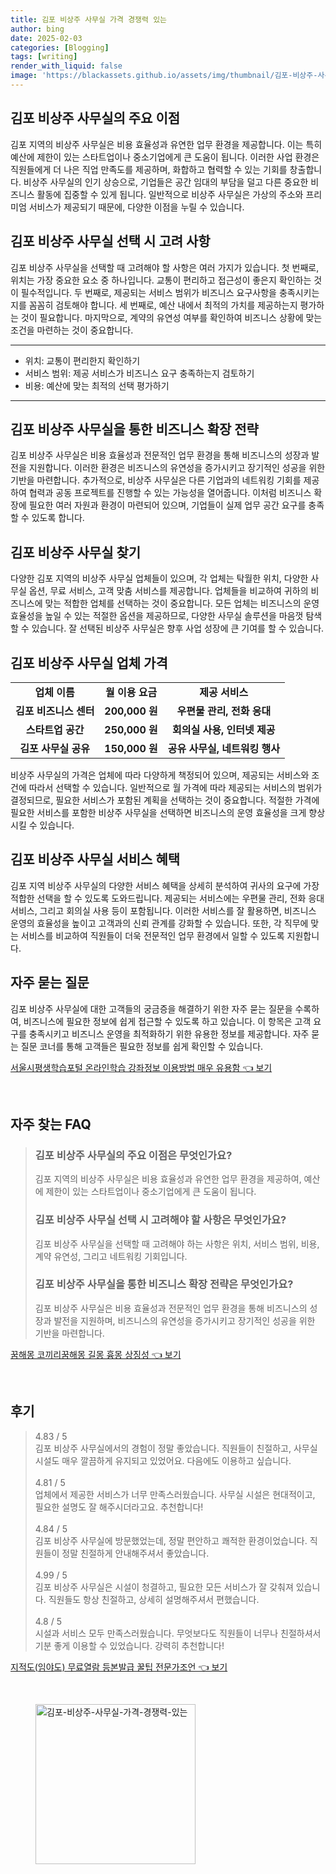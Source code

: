 ```yaml
---
title: 김포 비상주 사무실 가격 경쟁력 있는
author: bing
date: 2025-02-03
categories: [Blogging]
tags: [writing]
render_with_liquid: false
image: 'https://blackassets.github.io/assets/img/thumbnail/김포-비상주-사무실-가격-경쟁력-있는.webp'
---
```



<h2 id='김포_비상주_사무실_주요_이점'>김포 비상주 사무실의 주요 이점</h2>

<p>김포 지역의 비상주 사무실은 비용 효율성과 유연한 업무 환경을 제공합니다. 이는 특히 예산에 제한이 있는 스타트업이나 중소기업에게 큰 도움이 됩니다. 이러한 사업 환경은 직원들에게 더 나은 직업 만족도를 제공하며, 화합하고 협력할 수 있는 기회를 창출합니다. 비상주 사무실의 인기 상승으로, 기업들은 공간 임대의 부담을 덜고 다른 중요한 비즈니스 활동에 집중할 수 있게 됩니다. 일반적으로 비상주 사무실은 가상의 주소와 프리미엄 서비스가 제공되기 때문에, 다양한 이점을 누릴 수 있습니다.</p>

<h2 id='김포_비상주_사무실_선택_시_고려사항'>김포 비상주 사무실 선택 시 고려 사항</h2>

<p>김포 비상주 사무실을 선택할 때 고려해야 할 사항은 여러 가지가 있습니다. 첫 번째로, 위치는 가장 중요한 요소 중 하나입니다. 교통이 편리하고 접근성이 좋은지 확인하는 것이 필수적입니다. 두 번째로, 제공되는 서비스 범위가 비즈니스 요구사항을 충족시키는지를 꼼꼼히 검토해야 합니다. 세 번째로, 예산 내에서 최적의 가치를 제공하는지 평가하는 것이 필요합니다. 마지막으로, 계약의 유연성 여부를 확인하여 비즈니스 상황에 맞는 조건을 마련하는 것이 중요합니다.</p>

<hr />

<ul>
    <li>위치: 교통이 편리한지 확인하기</li>
    <li>서비스 범위: 제공 서비스가 비즈니스 요구 충족하는지 검토하기</li>
    <li>비용: 예산에 맞는 최적의 선택 평가하기</li>
</ul>

<hr />

<h2 id='김포_비상주_사무실_비즈니스_확장_전략'>김포 비상주 사무실을 통한 비즈니스 확장 전략</h2>

<p>김포 비상주 사무실은 비용 효율성과 전문적인 업무 환경을 통해 비즈니스의 성장과 발전을 지원합니다. 이러한 환경은 비즈니스의 유연성을 증가시키고 장기적인 성공을 위한 기반을 마련합니다. 추가적으로, 비상주 사무실은 다른 기업과의 네트워킹 기회를 제공하여 협력과 공동 프로젝트를 진행할 수 있는 가능성을 열어줍니다. 이처럼 비즈니스 확장에 필요한 여러 자원과 환경이 마련되어 있으며, 기업들이 실제 업무 공간 요구를 충족할 수 있도록 합니다.</p>

<h2 id='김포_비상주_사무실_업체_찾기'>김포 비상주 사무실 찾기</h2>

<p>다양한 김포 지역의 비상주 사무실 업체들이 있으며, 각 업체는 탁월한 위치, 다양한 사무실 옵션, 무료 서비스, 고객 맞춤 서비스를 제공합니다. 업체들을 비교하여 귀하의 비즈니스에 맞는 적합한 업체를 선택하는 것이 중요합니다. 모든 업체는 비즈니스의 운영 효율성을 높일 수 있는 적절한 옵션을 제공하므로, 다양한 사무실 솔루션을 마음껏 탐색할 수 있습니다. 잘 선택된 비상주 사무실은 향후 사업 성장에 큰 기여를 할 수 있습니다.</p>

<h2 id='김포_비상주_사무실_업체_가격'>김포 비상주 사무실 업체 가격</h2>

<table>
    <tr>
        <td style="text-align: center; height: 17px;"><b>업체 이름</b></td>
        <td style="text-align: center; height: 17px;"><b>월 이용 요금</b></td>
        <td style="text-align: center; height: 17px;"><b>제공 서비스</b></td>
    </tr>
    <tr>
        <td style="text-align: center; height: 17px;"><b>김포 비즈니스 센터</b></td>
        <td style="text-align: center; height: 17px;"><b>200,000 원</b></td>
        <td style="text-align: center; height: 17px;"><b>우편물 관리, 전화 응대</b></td>
    </tr>
    <tr>
        <td style="text-align: center; height: 17px;"><b>스타트업 공간</b></td>
        <td style="text-align: center; height: 17px;"><b>250,000 원</b></td>
        <td style="text-align: center; height: 17px;"><b>회의실 사용, 인터넷 제공</b></td>
    </tr>
    <tr>
        <td style="text-align: center; height: 17px;"><b>김포 사무실 공유</b></td>
        <td style="text-align: center; height: 17px;"><b>150,000 원</b></td>
        <td style="text-align: center; height: 17px;"><b>공유 사무실, 네트워킹 행사</b></td>
    </tr>
</table>

<p>비상주 사무실의 가격은 업체에 따라 다양하게 책정되어 있으며, 제공되는 서비스와 조건에 따라서 선택할 수 있습니다. 일반적으로 월 가격에 따라 제공되는 서비스의 범위가 결정되므로, 필요한 서비스가 포함된 계획을 선택하는 것이 중요합니다. 적절한 가격에 필요한 서비스를 포함한 비상주 사무실을 선택하면 비즈니스의 운영 효율성을 크게 향상시킬 수 있습니다.</p>

<h2 id='김포_비상주_사무실_서비스_혜택'>김포 비상주 사무실 서비스 혜택</h2>

<p>김포 지역 비상주 사무실의 다양한 서비스 혜택을 상세히 분석하여 귀사의 요구에 가장 적합한 선택을 할 수 있도록 도와드립니다. 제공되는 서비스에는 우편물 관리, 전화 응대 서비스, 그리고 회의실 사용 등이 포함됩니다. 이러한 서비스를 잘 활용하면, 비즈니스 운영의 효율성을 높이고 고객과의 신뢰 관계를 강화할 수 있습니다. 또한, 각 직무에 맞는 서비스를 비교하여 직원들이 더욱 전문적인 업무 환경에서 일할 수 있도록 지원합니다.</p>

<h2 id='자주_묻는_질문'>자주 묻는 질문</h2>

<p>김포 비상주 사무실에 대한 고객들의 궁금증을 해결하기 위한 자주 묻는 질문을 수록하여, 비즈니스에 필요한 정보에 쉽게 접근할 수 있도록 하고 있습니다. 이 항목은 고객 요구를 충족시키고 비즈니스 운영을 최적화하기 위한 유용한 정보를 제공합니다. 자주 묻는 질문 코너를 통해 고객들은 필요한 정보를 쉽게 확인할 수 있습니다.</p>


<p><a class="click-button" title="서울시평생학습포털 온라인학습 강좌정보 이용방법 매우 유용함" href="https://blackassets.github.io/posts/%EC%84%9C%EC%9A%B8%EC%8B%9C%ED%8F%89%EC%83%9D%ED%95%99%EC%8A%B5%ED%8F%AC%ED%84%B8-%EC%98%A8%EB%9D%BC%EC%9D%B8%ED%95%99%EC%8A%B5-%EA%B0%95%EC%A2%8C%EC%A0%95%EB%B3%B4-%EC%9D%B4%EC%9A%A9%EB%B0%A9%EB%B2%95-%EB%A7%A4%EC%9A%B0-%EC%9C%A0%EC%9A%A9%ED%95%A8/" rel="dofollow">서울시평생학습포털 온라인학습 강좌정보 이용방법 매우 유용함 👈 보기</a></p><br>
<h2 id='자주_찾는_FAQ'>자주 찾는 FAQ</h2>
<div itemscope="" itemtype="https://schema.org/FAQPage"> 
<blockquote> 
<div itemscope="" itemprop="mainEntity" itemtype="https://schema.org/Question"> 
<h3 itemprop="name">김포 비상주 사무실의 주요 이점은 무엇인가요?</h3> 
<div itemscope="" itemprop="acceptedAnswer" itemtype="https://schema.org/Answer"> 
<span itemprop="text"> 
<p>김포 지역의 비상주 사무실은 비용 효율성과 유연한 업무 환경을 제공하여, 예산에 제한이 있는 스타트업이나 중소기업에게 큰 도움이 됩니다.</p> 
</span> 
</div> 
</div> 

<div itemscope="" itemprop="mainEntity" itemtype="https://schema.org/Question"> 
<h3 itemprop="name">김포 비상주 사무실 선택 시 고려해야 할 사항은 무엇인가요?</h3> 
<div itemscope="" itemprop="acceptedAnswer" itemtype="https://schema.org/Answer"> 
<span itemprop="text"> 
<p>김포 비상주 사무실을 선택할 때 고려해야 하는 사항은 위치, 서비스 범위, 비용, 계약 유연성, 그리고 네트워킹 기회입니다.</p> 
</span> 
</div> 
</div> 

<div itemscope="" itemprop="mainEntity" itemtype="https://schema.org/Question"> 
<h3 itemprop="name">김포 비상주 사무실을 통한 비즈니스 확장 전략은 무엇인가요?</h3> 
<div itemscope="" itemprop="acceptedAnswer" itemtype="https://schema.org/Answer"> 
<span itemprop="text"> 
<p>김포 비상주 사무실은 비용 효율성과 전문적인 업무 환경을 통해 비즈니스의 성장과 발전을 지원하며, 비즈니스의 유연성을 증가시키고 장기적인 성공을 위한 기반을 마련합니다.</p> 
</span> 
</div> 
</div> 
</blockquote> 
</div>
<p><a class="click-button" title="꿈해몽 코끼리꿈해몽 길몽 흉몽 상징성" href="https://blackassets.github.io/posts/%EA%BF%88%ED%95%B4%EB%AA%BD-%EC%BD%94%EB%81%BC%EB%A6%AC%EA%BF%88%ED%95%B4%EB%AA%BD-%EA%B8%B8%EB%AA%BD-%ED%9D%89%EB%AA%BD-%EC%83%81%EC%A7%95%EC%84%B1/" rel="dofollow">꿈해몽 코끼리꿈해몽 길몽 흉몽 상징성 👈 보기</a></p><br>
<h2 id='후기'>후기</h2>
<div itemscope itemtype="https://schema.org/Product">
  <blockquote>
  <div itemprop="review" itemscope itemtype="https://schema.org/Review">
      <div itemprop="reviewRating" itemscope itemtype="https://schema.org/Rating"> <span itemprop="ratingValue">4.83</span> / <span itemprop="bestRating">5</span> </div>
      <span itemprop="reviewBody">김포 비상주 사무실에서의 경험이 정말 좋았습니다. 직원들이 친절하고, 사무실 시설도 매우 깔끔하게 유지되고 있었어요. 다음에도 이용하고 싶습니다.</span>
  </div>
  <br>
  <div itemprop="review" itemscope itemtype="https://schema.org/Review">
      <div itemprop="reviewRating" itemscope itemtype="https://schema.org/Rating"> <span itemprop="ratingValue">4.81</span> / <span itemprop="bestRating">5</span> </div>
      <span itemprop="reviewBody">업체에서 제공한 서비스가 너무 만족스러웠습니다. 사무실 시설은 현대적이고, 필요한 설명도 잘 해주시더라고요. 추천합니다!</span>
  </div>
  <br>
  <div itemprop="review" itemscope itemtype="https://schema.org/Review">
      <div itemprop="reviewRating" itemscope itemtype="https://schema.org/Rating"> <span itemprop="ratingValue">4.84</span> / <span itemprop="bestRating">5</span> </div>
      <span itemprop="reviewBody">김포 비상주 사무실에 방문했었는데, 정말 편안하고 쾌적한 환경이었습니다. 직원들이 정말 친절하게 안내해주셔서 좋았습니다.</span>
  </div>
  <br>
  <div itemprop="review" itemscope itemtype="https://schema.org/Review">
      <div itemprop="reviewRating" itemscope itemtype="https://schema.org/Rating"> <span itemprop="ratingValue">4.99</span> / <span itemprop="bestRating">5</span> </div>
      <span itemprop="reviewBody">김포 비상주 사무실은 시설이 청결하고, 필요한 모든 서비스가 잘 갖춰져 있습니다. 직원들도 항상 친절하고, 상세히 설명해주셔서 편했습니다.</span>
  </div>
  <br>
  <div itemprop="review" itemscope itemtype="https://schema.org/Review">
      <div itemprop="reviewRating" itemscope itemtype="https://schema.org/Rating"> <span itemprop="ratingValue">4.8</span> / <span itemprop="bestRating">5</span> </div>
      <span itemprop="reviewBody">시설과 서비스 모두 만족스러웠습니다. 무엇보다도 직원들이 너무나 친절하셔서 기분 좋게 이용할 수 있었습니다. 강력히 추천합니다!</span>
  </div>
  </blockquote>
</div>
<p><a class="click-button" title="지적도(임야도) 무료열람 등본발급 꿀팁 전문가조언" href="https://blackassets.github.io/posts/%EC%A7%80%EC%A0%81%EB%8F%84(%EC%9E%84%EC%95%BC%EB%8F%84)-%EB%AC%B4%EB%A3%8C%EC%97%B4%EB%9E%8C-%EB%93%B1%EB%B3%B8%EB%B0%9C%EA%B8%89-%EA%BF%80%ED%8C%81-%EC%A0%84%EB%AC%B8%EA%B0%80%EC%A1%B0%EC%96%B8/" rel="dofollow">지적도(임야도) 무료열람 등본발급 꿀팁 전문가조언 👈 보기</a></p><br>
<figure class="image"><img src="https://blackassets.github.io/assets/img/thumbnail/김포-비상주-사무실-가격-경쟁력-있는.webp" alt="김포-비상주-사무실-가격-경쟁력-있는" width="256" height="256"></figure>